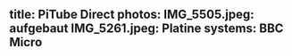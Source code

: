 title: PiTube Direct
photos:
    IMG_5505.jpeg: aufgebaut
    IMG_5261.jpeg: Platine
systems:
    BBC Micro
---
